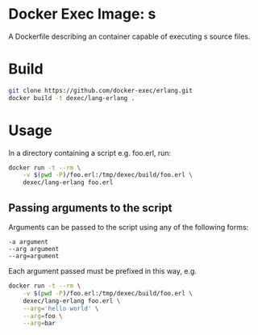# Docker Exec Image: s

A Dockerfile describing an container capable of executing s source files.

# Build

```sh
git clone https://github.com/docker-exec/erlang.git
docker build -t dexec/lang-erlang .
```

# Usage

In a directory containing a script e.g. foo.erl, run:

```sh
docker run -t --rm \
    -v $(pwd -P)/foo.erl:/tmp/dexec/build/foo.erl \
    dexec/lang-erlang foo.erl
```

## Passing arguments to the script

Arguments can be passed to the script using any of the following forms:

```
-a argument
--arg argument
--arg=argument
```

Each argument passed must be prefixed in this way, e.g.

```sh
docker run -t --rm \
    -v $(pwd -P)/foo.erl:/tmp/dexec/build/foo.erl \
    dexec/lang-erlang foo.erl \
    --arg='hello world' \
    --arg=foo \
    --arg=bar
```
